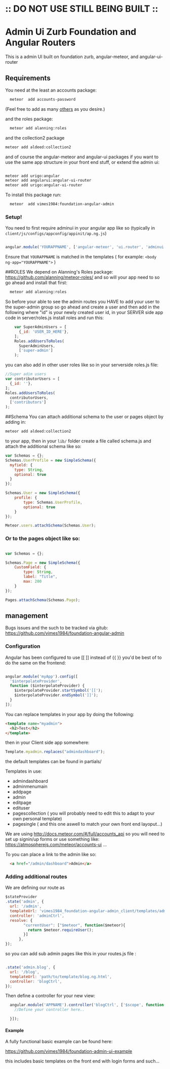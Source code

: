 # :: DO  NOT USE STILL BEING BUILT ::
# Admin Ui Zurb Foundation and Angular Routers
This is a admin UI built on foundation zurb, angular-meteor, and angular-ui-router
## Requirements
You need at the least an accounts package:

```bash
  meteor  add accounts-password
```
(Feel free to add as many [others](https://atmospherejs.com/?q=accounts-) as you desire.)

and the roles package:
```bash
  meteor add alanning:roles
```

and the collection2 package
```bash
meteor add aldeed:collection2
```
and of course the angular-meteor and angular-ui packages  if you want to use the same app structure in your front end stuff, or extend the admin ui:

```bash

meteor add urigo:angular
meteor add angularui:angular-ui-router
meteor add urigo:angular-ui-router

```

To  install this package run:
```bash
  meteor  add vimes1984:foundation-angular-admin
```


### Setup!
You need to first require adminui in your angular app like so (typically in ```client/js/configs/appconfig/appinit/ap.ng.js```)

```javascript

angular.module('YOURAPPNAME', ['angular-meteor', 'ui.router', 'adminui']);

```

Ensure that ```YOURAPPNAME``` is matched in the templates ( for example: ```<body ng-app="YOURAPPNAME">``` )

##ROLES
We depend on Alanning's Roles package:
https://github.com/alanning/meteor-roles/
and so will your app need to so go ahead and install that first:

```bash
  meteor add alanning:roles
```

So before your able to see the admin routes you HAVE to add your user to the super-admin group so go ahead and create a user and then add in the following where "id" is your newly created user id, in your SERVER side app code in server/roles.js install roles and run this:

```javascript
    var SuperAdminUsers = [
      {_id: 'USER_ID_HERE'},
    ];
    Roles.addUsersToRoles(
      SuperAdminUsers,
      ['super-admin']
    );

```

you can also add in other user roles like so  in your serverside roles.js file:

```javascript
//Super adim users
var contributorUsers = [
  {_id: ''},
];
Roles.addUsersToRoles(
  contributorUsers,
  ['contributors']
);
```

##Schema
You can attach additional schema to the user or pages object by adding in:
```bash
meteor add aldeed:collection2
```

to your app, then in your ```lib/``` folder create a file called schema.js and attach the additional schema like so:

```javascript
var Schemas = {};
Schemas.UserProfile = new SimpleSchema({
  myfield: {
    type: String,
    optional: true
  }
});

Schemas.User = new SimpleSchema({
    profile: {
        type: Schemas.UserProfile,
        optional: true
    }
});

Meteor.users.attachSchema(Schemas.User);
```

### Or to the pages object like so:

```javascript

var Schemas = {};

Schemas.Page = new SimpleSchema({
    CustomField: {
        type: String,
        label: "Title",
        max: 200
    }
});

Pages.attachSchema(Schemas.Page);

```

## management
Bugs issues and the such to be tracked via gitub:
https://github.com/vimes1984/foundation-angular-admin



### Configuration
Angular has been configured to use [[ ]] instead of {{ }} you'd be best of to do the same on the frontend:
```javascript

angular.module('myApp').config([
  '$interpolateProvider',
  function ($interpolateProvider) {
    $interpolateProvider.startSymbol('[[');
    $interpolateProvider.endSymbol(']]');
  }
]);
```

You can replace templates in your app by doing the following:

```html
<template name="myadmin">
  <h2>Test</h2>
</template>
```

then in your Client side app somewhere:

```javascript
Template.myadmin.replaces("admindashboard");
```

the default templates can be found in partials/

Templates in use:
* admindashboard
* adminmenumain
* addpage
* admin
* editpage
* edituser
* pagescollection ( you will probably need to edit this to adapt to your own personal template)
* pagesingle ( and this one aswell to match your own front end layoput...)

We are using http://docs.meteor.com/#/full/accounts_api so you will need to set up signin/up forms or use something like: https://atmospherejs.com/meteor/accounts-ui ...

To you can place a link to the admin like so:

```html
  <a href="/admin/dashboard">Admin</a>
```

### Adding additional routes

We are defining our route as

```javascript
$stateProvider
.state('admin', {
  url: '/admin',
  templateUrl: 'vimes1984_foundation-angular-admin_client/templates/admin.ng.html',
  controller: 'adminCtrl',
  resolve: {
        "currentUser": ["$meteor", function($meteor){
          return $meteor.requireUser();
        }]
      },
});
```

so you can add sub admin pages like this in your routes.js file :

```javascript

.state('admin.blog', {
  url: '/blog',
  templateUrl: 'path/to/template/blog.ng.html',
  controller: 'blogCtrl',
});

```

Then define a controller for your new view:

```javascript
  angular.module('APPNAME').controller('blogCtrl', ['$scope', function($scope){
    //Define your controller here..

  }]);
```

#### Example
A fully functional basic example can be found here:

https://github.com/vimes1984/foundation-admin-ui-example

this includes basic templates on the front end with login forms and such...
